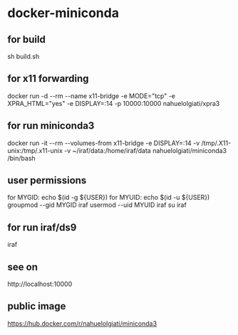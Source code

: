 # docker-miniconda

## for build
sh build.sh

## for x11 forwarding
docker run -d --rm --name x11-bridge -e MODE="tcp" -e XPRA_HTML="yes" -e DISPLAY=:14 -p 10000:10000 nahuelolgiati/xpra3

## for run miniconda3
docker run -it --rm --volumes-from x11-bridge -e DISPLAY=:14 -v /tmp/.X11-unix:/tmp/.x11-unix -v ~/iraf/data:/home/iraf/data nahuelolgiati/miniconda3 /bin/bash

## user permissions
for MYGID: echo $(id -g ${USER})
for MYUID: echo $(id -u ${USER})
groupmod --gid MYGID iraf
usermod  --uid MYUID iraf
su iraf

## for run iraf/ds9
iraf

## see on
http://localhost:10000

## public image
https://hub.docker.com/r/nahuelolgiati/miniconda3
